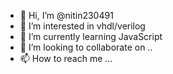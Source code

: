 - 👋 Hi, I’m @nitin230491
- 👀 I’m interested in vhdl/verilog
- 🌱 I’m currently learning JavaScript 
- 💞️ I’m looking to collaborate on ..
- 📫 How to reach me ...

<!---
nitin230491/nitin230491 is a ✨ special ✨ repository because its `README.md` (this file) appears on your GitHub profile.
You can click the Preview link to take a look at your changes.
--->
